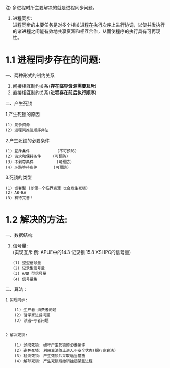 注: 多进程时所主要解决的就是进程同步问题。

1. 进程同步:	
进程同步的主要任务是对多个相关进程在执行次序上进行协调，以使并发执行的诸进程之间能有效地共享资源和相互合作，从而使程序的执行具有可再现性。

1.1 进程同步存在的问题:
======

一、两种形式的制约关系
1.	间接相互制约关系(**存在临界资源需要互斥**)
2.	直接相互制约关系(**进程存在前后执行顺序**)

二、产生死锁

1.产生死锁的原因

  	(1) 竞争资源  
  	(2) 进程间推进顺序非法

2.产生死锁的必要条件

	(1)	互斥条件			(不可预防)
	(2)	请求和保持条件		(可预防)
	(3)	不剥夺条件		   (可预防)
	(4)	环路等待条件		 (可预防)

3.死锁的类型
```
(1)	嵌套型 (即便一个临界资源 也会发生死锁)
(2)	AB-BA 
(3)	有待完善！
```

1.2 解决的方法:
======

一、数据结构:	

 1. 信号量:   
(实现互斥 例: APUE中的14.3 记录锁 15.8 XSI IPC的信号量)

		(1) 整型信号量  
		(2) 记录型信号量  
		(3) AND 型信号量  
		(4) 信号量集 

二、算法	:

	1 实现同步:
  
		(1) 生产者—消费者问题
		(2) 哲学家进餐问题
		(3) 读者—写者问题
    

	2 解决死锁:
    
		(1) 预防死锁: 破坏产生死锁的必要条件
		(2) 避免死锁: 利用算法防止进入不安全状态(银行家算法)
		(3) 检测死锁: 产生死锁后采取适当措施
		(4) 解除死锁: 产生死锁后撤销挂起某些进程
  

